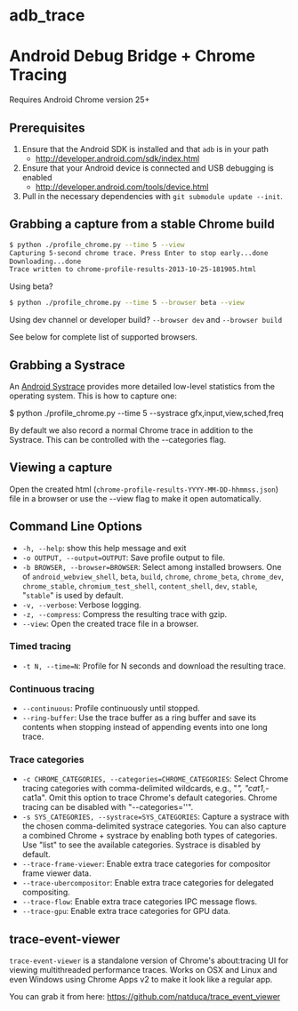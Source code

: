 # adb_trace
# Android Debug Bridge + Chrome Tracing

Requires Android Chrome version 25+

## Prerequisites ##

1. Ensure that the Android SDK is installed and that `adb` is in your path
    * http://developer.android.com/sdk/index.html
1. Ensure that your Android device is connected and USB debugging is enabled
    * http://developer.android.com/tools/device.html
1. Pull in the necessary dependencies with `git submodule update --init`.

## Grabbing a capture from a stable Chrome build ##

```sh
$ python ./profile_chrome.py --time 5 --view
Capturing 5-second chrome trace. Press Enter to stop early...done
Downloading...done
Trace written to chrome-profile-results-2013-10-25-181905.html
```

Using beta?

```sh
$ python ./profile_chrome.py --time 5 --browser beta --view
```

Using dev channel or developer build? `--browser dev` and `--browser build`

See below for complete list of supported browsers.

## Grabbing a Systrace ##

An [Android Systrace](http://developer.android.com/tools/help/systrace.html)
provides more detailed low-level statistics from the operating system. This is
how to capture one:

$ python ./profile_chrome.py --time 5 --systrace gfx,input,view,sched,freq

By default we also record a normal Chrome trace in addition to the Systrace.
This can be controlled with the --categories flag.

## Viewing a capture ##

Open the created html (`chrome-profile-results-YYYY-MM-DD-hhmmss.json`) file in
a browser or use the --view flag to make it open automatically.

## Command Line Options ##

*  `-h, --help`:        show this help message and exit
*  `-o OUTPUT, --output=OUTPUT`:
                        Save profile output to file.
*  `-b BROWSER, --browser=BROWSER`:
                        Select among installed browsers. One of
                        `android_webview_shell`, `beta`, `build`, `chrome`,
                        `chrome_beta`, `chrome_dev`, `chrome_stable`,
                        `chromium_test_shell`, `content_shell`, `dev`, `stable`,
                        "`stable`" is used by default.
*  `-v, --verbose`:     Verbose logging.
*  `-z, --compress`:    Compress the resulting trace with gzip.
*  `--view`:            Open the created trace file in a browser.

### Timed tracing ###

*    `-t N, --time=N`:  Profile for N seconds and download the resulting
                        trace.

### Continuous tracing ###

*    `--continuous`:    Profile continuously until stopped.
*    `--ring-buffer`:   Use the trace buffer as a ring buffer and save its
                        contents when stopping instead of appending events
                        into one long trace.

### Trace categories ###

*    `-c CHROME_CATEGORIES, --categories=CHROME_CATEGORIES`:
                        Select Chrome tracing categories with comma-delimited
                        wildcards, e.g., "*", "cat1*,-cat1a". Omit this option
                        to trace Chrome's default categories. Chrome tracing
                        can be disabled with "--categories=''".
*    `-s SYS_CATEGORIES, --systrace=SYS_CATEGORIES`:
                        Capture a systrace with the chosen comma-delimited
                        systrace categories. You can also capture a combined
                        Chrome + systrace by enabling both types of
                        categories. Use "list" to see the available
                        categories. Systrace is disabled by default.
*    `--trace-frame-viewer`: Enable extra trace categories for compositor frame
                        viewer data.
*    `--trace-ubercompositor`: Enable extra trace categories for delegated
                        compositing.
*    `--trace-flow`:    Enable extra trace categories IPC message flows.
*    `--trace-gpu`:     Enable extra trace categories for GPU data.


## trace-event-viewer ##

`trace-event-viewer` is a standalone version of Chrome's about:tracing UI
for viewing multithreaded performance traces. Works on OSX and Linux and
even Windows using Chrome Apps v2 to make it look like a regular app.

You can grab it from here: https://github.com/natduca/trace_event_viewer

